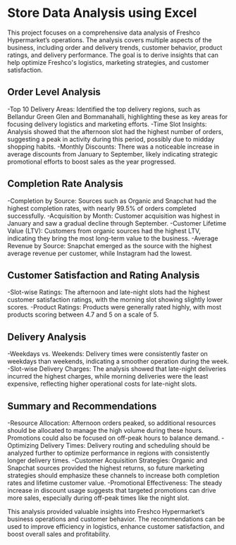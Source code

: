 # Store Data Analysis using Excel

This project focuses on a comprehensive data analysis of Freshco Hypermarket’s operations. The analysis covers multiple aspects of the business, including order and delivery trends, customer behavior, product ratings, and delivery performance. The goal is to derive insights that can help optimize Freshco's logistics, marketing strategies, and customer satisfaction.

## Order Level Analysis 

-Top 10 Delivery Areas: Identified the top delivery regions, such as Bellandur Green Glen and Bommanahalli, highlighting these as key areas for focusing delivery logistics and marketing efforts. 
-Time Slot Insights: Analysis showed that the afternoon slot had the highest number of orders, suggesting a peak in activity during this period, possibly due to midday shopping habits. 
-Monthly Discounts: There was a noticeable increase in average discounts from January to September, likely indicating strategic promotional efforts to boost sales as the year progressed. 

## Completion Rate Analysis 
-Completion by Source: Sources such as Organic and Snapchat had the highest completion rates, with nearly 99.5% of orders completed successfully. -Acquisition by Month: Customer acquisition was highest in January and saw a gradual decline through September. -Customer Lifetime Value (LTV): Customers from organic sources had the highest LTV, indicating they bring the most long-term value to the business. 
-Average Revenue by Source: Snapchat emerged as the source with the highest average revenue per customer, while Instagram had the lowest. 

## Customer Satisfaction and Rating Analysis 
-Slot-wise Ratings: The afternoon and late-night slots had the highest customer satisfaction ratings, with the morning slot showing slightly lower scores. 
-Product Ratings: Products were generally rated highly, with most products scoring between 4.7 and 5 on a scale of 5.

## Delivery Analysis 
-Weekdays vs. Weekends: Delivery times were consistently faster on weekdays than weekends, indicating a smoother operation during the week. 
-Slot-wise Delivery Charges: The analysis showed that late-night deliveries incurred the highest charges, while morning deliveries were the least expensive, reflecting higher operational costs for late-night slots. 

## Summary and Recommendations 
-Resource Allocation: Afternoon orders peaked, so additional resources should be allocated to manage the high volume during these hours. Promotions could also be focused on off-peak hours to balance demand. 
-Optimizing Delivery Times: Delivery routing and scheduling should be analyzed further to optimize performance in regions with consistently longer delivery times. 
-Customer Acquisition Strategies: Organic and Snapchat sources provided the highest returns, so future marketing strategies should emphasize these channels to increase both completion rates and lifetime customer value. 
-Promotional Effectiveness: The steady increase in discount usage suggests that targeted promotions can drive more sales, especially during off-peak times like the night slot.

This analysis provided valuable insights into Freshco Hypermarket’s business operations and customer behavior. The recommendations can be used to improve efficiency in logistics, enhance customer satisfaction, and boost overall sales and profitability.
